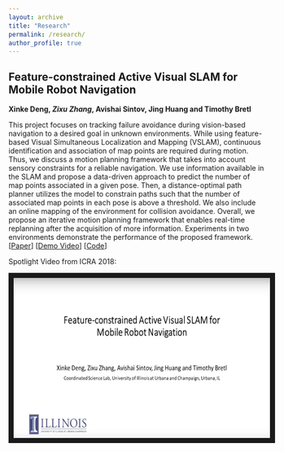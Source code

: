 ```yaml
---
layout: archive
title: "Research"
permalink: /research/
author_profile: true
---
```


## Feature-constrained Active Visual SLAM for Mobile Robot Navigation
**Xinke Deng, *Zixu Zhang*, Avishai Sintov, Jing Huang and Timothy Bretl**

This project focuses on tracking failure avoidance during vision-based navigation to a desired goal in unknown environments. While using feature-based Visual Simultaneous Localization and Mapping (VSLAM), continuous identification and association of map points are required during motion. Thus, we discuss a motion planning framework that takes into account sensory constraints for a reliable navigation. We use information available in the SLAM and propose a data-driven approach to predict the number of map points associated in a given pose. Then, a distance-optimal path planner utilizes the model to constrain paths such that the number of associated map points in each pose is above a threshold. We also include an online mapping of the environment for collision avoidance. Overall, we propose an iterative motion planning framework that enables real-time replanning after the acquisition of more information. Experiments in two environments demonstrate the performance of the proposed framework. [[Paper](/files/ICRA_2018.pdf)] [[Demo Video](https://youtu.be/b4t_0nNq49c)] [[Code](https://github.com/XinkeAE/Active-ORB-SLAM2.git)]  

Spotlight Video from ICRA 2018:

<a href="http://www.youtube.com/watch?feature=player_embedded&v=g87kNEiEKZk
" target="_blank"><img src="/files/icra2018.png" 
alt="IMAGE ALT TEXT HERE" width="560" height="315" border="10" /></a>



